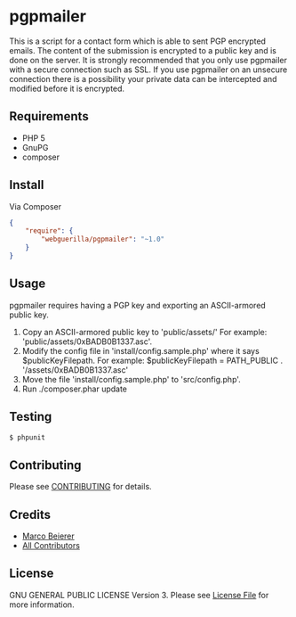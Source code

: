 # pgpmailer

This is a script for a contact form which is able to sent PGP encrypted emails. The content of the submission is encrypted to a public key and is done on the server. It is strongly recommended that you only use pgpmailer with a secure connection such as SSL. If you use pgpmailer on an unsecure connection there is a possibility your private data can be intercepted and modified before it is encrypted.

## Requirements
- PHP 5
- GnuPG
- composer

## Install

Via Composer

``` json
{
    "require": {
        "webguerilla/pgpmailer": "~1.0"
    }
}
```

## Usage

pgpmailer requires having a PGP key and exporting an ASCII-armored public key.

1. Copy an ASCII-armored public key to 'public/assets/' For example: 'public/assets/0xBADB0B1337.asc'.
2. Modify the config file in 'install/config.sample.php' where it says $publicKeyFilepath. For example: $publicKeyFilepath = PATH_PUBLIC . '/assets/0xBADB0B1337.asc'
4. Move the file 'install/config.sample.php' to 'src/config.php'.
3. Run ./composer.phar update

## Testing

``` bash
$ phpunit
```

## Contributing

Please see [CONTRIBUTING](https://github.com/webguerilla/pgpmailer/blob/master/CONTRIBUTING.md) for details.

## Credits

- [Marco Beierer](https://github.com/webguerilla)
- [All Contributors](https://github.com/webguerilla/pgpmailer/contributors)

## License

GNU GENERAL PUBLIC LICENSE Version 3. Please see [License File](https://github.com/webguerilla/pgpmailer/blob/master/LICENSE) for more information.
